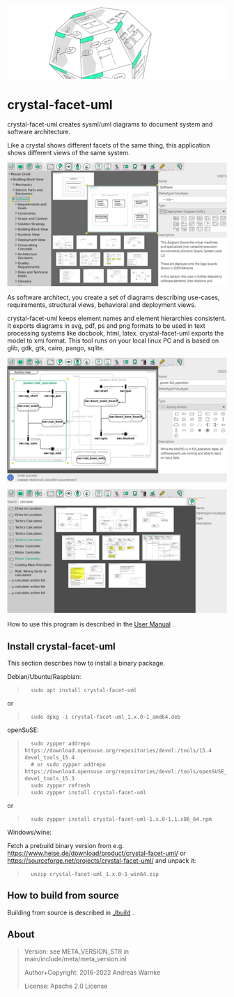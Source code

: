 
![ScreenShot](user_doc/doc/1_introduction_banner.png)

crystal-facet-uml
=============

<!-- What is it? -->
crystal-facet-uml creates sysml/uml diagrams to document system and software architecture.

Like a crystal shows different facets of the same thing, this application shows different views of the same system.

![ScreenShot](user_doc/doc/screenshot_1.png)

<!-- For Whom? What can one do with it? Why does it help? -->
As software architect, you create a set of diagrams describing
use-cases, requirements, structural views, behavioral and deployment views.

<!-- How does the tool solve the task? What is the data flow? Is it interoperable? input/output formats. required Environment? -->
crystal-facet-uml keeps element names and element hierarchies consistent.
It exports diagrams in svg, pdf, ps and png formats
to be used in text processing systems like docbook, html, latex.
crystal-facet-uml exports the model to xmi format.
This tool runs on your local linux PC and is based on glib, gdk, gtk, cairo, pango, sqlite.

![ScreenShot](user_doc/doc/screenshot_2.png)

![ScreenShot](user_doc/doc/screenshot_3.png)

How to use this program is described in the [User Manual](user_doc/crystal-facet-uml_documentation.pdf) .

Install crystal-facet-uml
-----------

This section describes how to install a binary package.

Debian/Ubuntu/Raspbian:

>       sudo apt install crystal-facet-uml

or

>       sudo dpkg -i crystal-facet-uml_1.x.0-1_amd64.deb

openSuSE:

>       sudo zypper addrepo https://download.opensuse.org/repositories/devel:/tools/15.4 devel_tools_15.4
>       # or sudo zypper addrepo https://download.opensuse.org/repositories/devel:/tools/openSUSE_Leap_15.3 devel_tools_15.3
>       sudo zypper refresh
>       sudo zypper install crystal-facet-uml

or

>       sudo zypper install crystal-facet-uml-1.x.0-1.1.x86_64.rpm

Windows/wine:

Fetch a prebuild binary version from e.g. https://www.heise.de/download/product/crystal-facet-uml/
or https://sourceforge.net/projects/crystal-facet-uml/ and unpack it:

>       unzip crystal-facet-uml_1.x.0-1_win64.zip

How to build from source
-----------

Building from source is described in [./build](build) .

About
-----------

> Version: see META_VERSION_STR in main/include/meta/meta_version.inl
>
> Author+Copyright: 2016-2022 Andreas Warnke
>
> License: Apache 2.0 License
